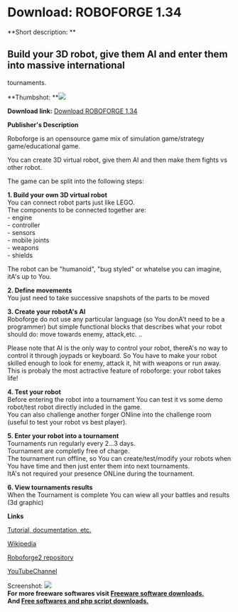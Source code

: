 # Download: ROBOFORGE 1.34

**Short description: **

## Build your 3D robot, give them AI and enter them into massive international
tournaments.

  
**Thumbshot: **![](http://www.freewarefiles.com/screenshot/roboforge_md.jpg)   
  
**Download link:** [Download ROBOFORGE 1.34](http://freesoftwares.boysofts.com/Roboforge_program_64810.html)  
  

**Publisher's Description**  
  

Roboforge is an opensource game mix of simulation game/strategy
game/educational game.  
  
You can create 3D virtual robot, give them AI and then make them fights vs
other robot.  
  
The game can be split into the following steps:  
  
**1\. Build your own 3D virtual robot**  
You can connect robot parts just like LEGO.  
The components to be connected together are:  
\- engine  
\- controller  
\- sensors  
\- mobile joints  
\- weapons  
\- shields  
  
The robot can be "humanoid", "bug styled" or whatelse you can imagine, itA's
up to You.  
  
**2\. Define movements**  
You just need to take successive snapshots of the parts to be moved  
  
**3\. Create your robotA's AI**  
Roboforge do not use any particular language (so You donA't need to be a
programmer) but simple functional blocks that describes what your robot should
do: move towards enemy, attack,etc. ..  
  
Please note that AI is the only way to control your robot, thereA's no way to
control it through joypads or keyboard. So You have to make your robot skilled
enough to look for enemy, attack it, hit with weapons or run away.  
This is probaly the most actractive feature of roboforge: your robot takes
life!  
  
**4\. Test your robot**  
Before entering the robot into a tournament You can test it vs some demo
robot/test robot directly included in the game.  
You can also challenge another forger ONline into the challenge room (useful
to test your robot vs best player).  
  
**5\. Enter your robot into a tournament**  
Tournaments run regularly every 2...3 days.  
Tournament are completly free of charge.  
The tournament run offline, so You can create/test/modify your robots when You
have time and then just enter them into next tournaments.  
ItA's not required your presence ONLine during the tournament.  
  
**6\. View tournaments results**  
When the Tournament is complete You can wiew all your battles and results (3d
graphic)

**Links**

[Tutorial, documentation,
etc.](http://www.roboforge.altervista.org/download.htm)  
  
[Wikipedia](http://en.wikipedia.org/wiki/Roboforge)  
  
[Roboforge2 repository](http://roboforge.wikia.com/wiki/Roboforge_Wiki)  
  
[YouTubeChannel](http://www.youtube.com/user/roboforgechannel)

  
  
Screenshot: ![](http://www.freewarefiles.com/screenshot/roboforge.jpg)  
**For more freeware softwares visit [Freeware software downloads.](http://freesoftwares.boysofts.com/)**   
**And [Free softwares and php script downloads.](http://www.boysofts.com/)**

